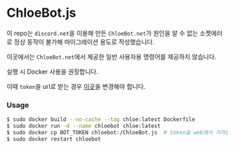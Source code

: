 # ChloeBot.js

이 repo는 `discord.net`을 이용해 만든 `ChloeBot.net`가 원인을 알 수 없는 소켓에러로 정상 동작이 불가해 마이그레이션 용도로 작성했습니다.

이곳에서는 `ChloeBot.net`에서 제공한 일반 사용자용 명령어를 제공하지 않습니다.

실행 시 Docker 사용을 권장합니다.

이때 `token`을 url로 받는 경우 [이곳](https://github.com/level120/ChloeBot.js/blob/master/Core/core.js#L30)을 변경해야 합니다.

### Usage

```sh
$ sudo docker build --no-cache --tag chloe:latest Dockerfile
$ sudo docker run -d --name chloebot chloe:latest
$ sudo docker cp BOT_TOKEN chloebot:/ChloeBot.js  # token을 web에서 가져올 경우 생략가능
$ sudo docker restart chloebot
```